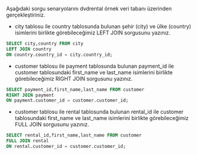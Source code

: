 Aşağıdaki sorgu senaryolarını dvdrental örnek veri tabanı üzerinden gerçekleştiriniz.

- city tablosu ile country tablosunda bulunan şehir (city) ve ülke (country) isimlerini birlikte görebileceğimiz LEFT JOIN sorgusunu yazınız.
```sql
SELECT city,country FROM city
LEFT JOIN country 
ON country.country_id = city.country_id;
```
- customer tablosu ile payment tablosunda bulunan payment_id ile customer tablosundaki first_name ve last_name isimlerini birlikte görebileceğimiz RIGHT JOIN sorgusunu yazınız.
```sql
SELECT payment_id,first_name,last_name FROM customer
RIGHT JOIN payment 
ON payment.customer_id = customer.customer_id;
```
- customer tablosu ile rental tablosunda bulunan rental_id ile customer tablosundaki first_name ve last_name isimlerini birlikte görebileceğimiz FULL JOIN sorgusunu yazınız.
```sql
SELECT rental_id,first_name,last_name FROM customer 
FULL JOIN rental 
ON rental.customer_id = customer.customer_id;
```